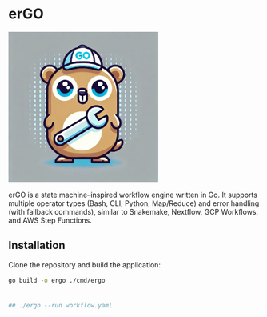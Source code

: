 # erGO

<img src="ergo.webp" alt="Alt text" width="300"/>


erGO is a state machine–inspired workflow engine written in Go. It supports multiple operator types (Bash, CLI, Python, Map/Reduce) and error handling (with fallback commands), similar to Snakemake, Nextflow, GCP Workflows, and AWS Step Functions.

## Installation

Clone the repository and build the application:

```bash
go build -o ergo ./cmd/ergo


## ./ergo --run workflow.yaml

